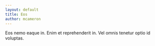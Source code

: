 ```yaml
---
layout: default
title: Eos
author: mcameron
---
```


Eos nemo eaque in. Enim et reprehenderit in. Vel omnis tenetur optio id voluptas.
